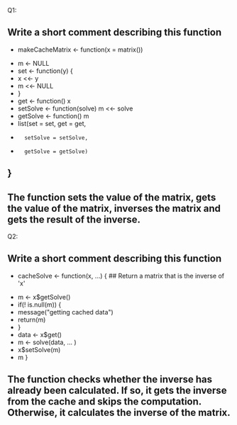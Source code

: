
 Q1:
 ## Write a short comment describing this function

- makeCacheMatrix <- function(x = matrix()) 
+  m <- NULL
+  set <- function(y) {
+    x <<- y
+    m <<- NULL
+  }
+  get <- function()  x
+  setSolve <- function(solve)  m <<- solve
+  getSolve <- function()  m
+  list(set = set, get = get,
+       setSolve = setSolve,
+       getSolve = getSolve)
 }
-
## The function sets the value of the matrix, gets the value of the matrix, inverses the matrix and gets the result of the inverse.


 
 Q2:
 ## Write a short comment describing this function
- cacheSolve <- function(x, ...) {
         ## Return a matrix that is the inverse of 'x'
+  m <-  x$getSolve()
+  if(! is.null(m)) {
+    message("getting cached data")
+    return(m)
+  }
+  data <-  x$get()
+  m <-  solve(data, ... )
+  x$setSolve(m)
+  m
 }

## The function checks whether the inverse has already been calculated. If so, it gets the inverse from the cache and skips the computation. Otherwise, it calculates the inverse of the matrix.
 
